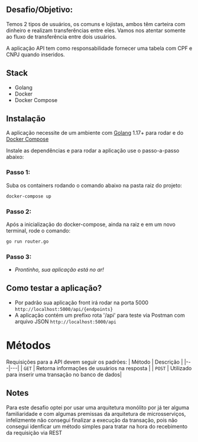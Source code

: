 ##  Desafio/Objetivo:
Temos 2 tipos de usuários, os comuns e lojistas, ambos têm carteira com dinheiro e
realizam transferências entre eles. Vamos nos atentar somente ao fluxo de
transferência entre dois usuários.

A aplicação API tem como responsabilidade fornecer uma tabela com CPF e CNPJ quando inseridos.

## Stack

- Golang
- Docker
- Docker Compose

## Instalação

A aplicação necessite de um ambiente com [Golang](https://go.dev/doc/install) 1.17+ para rodar
e do [Docker Compose](https://docs.docker.com/compose/install/)


Instale as dependências e para rodar a aplicação use o passo-a-passo abaixo:

### Passo 1:
Suba os containers rodando o comando abaixo na pasta raiz do projeto:
```sh
docker-compose up
```

### Passo 2:
Após a inicialização do docker-compose, ainda na raiz e em um novo terminal, rode o comando:
```sh
go run router.go
```

### Passo 3:

- *Prontinho, sua aplicação está no ar!*

## Como testar a aplicação?
- Por padrão sua aplicação front irá rodar na porta 5000 ```http://localhost:5000/api/{endpoints}```
- A aplicação contém um prefixo rota '/api' para teste via Postman com arquivo JSON ```http://localhost:5000/api```


# Métodos
Requisições para a API devem seguir os padrões:
| Método | Descrição |
|---|---|
| `GET` | Retorna informações de usuários na resposta |
| `POST` | Utilizado para inserir uma transação no banco de dados|

## Notes

Para este desafio optei por usar uma arquitetura monólito por já ter alguma familiaridade e com algumas premissas da arquitetura de microsserviços, infelizmente não consegui finalizar a execução da transação, pois não consegui idenficar um método simples para tratar na hora do recebimento da requisição via REST
